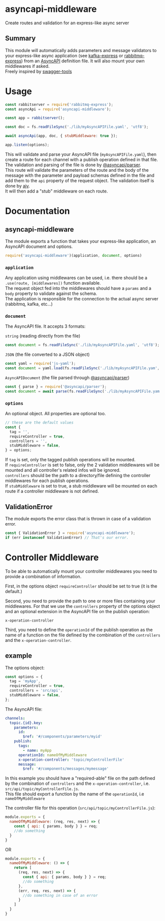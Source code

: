 # asyncapi-middleware
Create routes and validation for an express-like async server

## Summary
This module will automatically adds parameters and message validators to your express-like async application (see [kafka-express](https://www.npmjs.com/package/kafka-express) or [rabbitmq-express](https://www.npmjs.com/package/rabbitmq-express)) from an [AsyncAPI](https://www.asyncapi.com/docs/reference/specification/v2.6.0) definition file. It will also mount your own middlewares if asked.  
Freely inspired by [swagger-tools](https://www.npmjs.com/package/swagger-tools)  
  
# Usage
```javascript
const rabbitserver = require('rabbitmq-express');
const asyncApi = require('asyncapi-middleware');

const app = rabbitserver();

const doc = fs.readFileSync('./lib/myAsyncAPIFile.yaml', 'utf8');

await asyncApi(app, doc, { stubMiddleware: true });

app.listen(options);
```
This will validate and parse your AsyncAPI file (`myAsyncAPIFile.yaml`), then create a route for each channel with a publish operation defined in that file. The validation and parsing of the file is done by [@asyncapi/parser](https://www.npmjs.com/package/@asyncapi/parser).  
This route will validate the parameters of the route and the body of the message with the parameter and payload schemas defined in the file and add them to the `api` property of the request object. The validation itself is done by [ajv](https://www.npmjs.com/package/ajv).  
It will then add a "stub" middleware on each route.  
  
# Documentation
## asyncapi-middleware
The module exports a function that takes your express-like application, an AsyncAPI document and options.  
```javascript
require('asyncapi-middleware')(application, document, options)
```
### `application`
Any application using middlewares can be used, i.e. there should be a `.use(route, [middlewares])` function available.  
The request object fed into the middlewares should have a `params` and a `body` property to validate against the schema.  
The application is responsible for the connection to the actual async server (rabbitmq, kafka, etc...)  
### `document`
The AsyncAPI file. It accepts 3 formats:  
  
`string` (reading directly from the file)  
```javascript
const document = fs.readFileSync('./lib/myAsyncAPIFile.yaml', 'utf8');
```
`JSON` (the file converted to a JSON object) 
```javascript
const yaml = require('js-yaml');
const document = yaml.load(fs.readFileSync('./lib/myAsyncAPIFile.yam', 'utf8'));
```
`AsyncAPIDocument` (the file parsed through [@asyncapi/parser](https://www.npmjs.com/package/@asyncapi/parser)) 
```javascript
const { parse } = require('@asyncapi/parser');
const document = await parse(fs.readFileSync('./lib/myAsyncAPIFile.yam', 'utf8'));
```
### `options`
An optional object. All properties are optional too.  
```javascript
// these are the default values
const {
  tag = '',
  requireController = true,
  controllers = '',
  stubMiddleware = false,
} = options;
```
If `tag` is set, only the tagged publish operations will be mounted.  
If `requireController` is set to false, only the 2 validation middlewares will be mounted and all controller's related infos will be ignored.  
`controllers` should be the path to a directory/file defining the controller middlewares for each publish operations.  
If `stubMiddleware` is set to true, a stub middleware will be mounted on each route if a controller middleware is not defined.  

## ValidationError
The module exports the error class that is thrown in case of a validation error.    
```javascript
const { ValidationError } = require('asyncapi-middleware');
if (err instanceof ValidationError) // That's our error.
```
  
# Controller Middleware
To be able to automatically mount your controller middlewares you need to provide a combination of information.  
  
First, in the options object `requireController` should be set to true (it is the default.)  
  
Second, you need to provide the path to one or more files containing your middlewares. For that we use the `controllers` property of the options object and an optional extension in the AsyncAPI file on the publish operation:  
```
x-operation-controller
```
  
Third, you need to define the `operationId` of the publish operation as the name of a function on the file defined by the combination of the `controllers` and the `x-operation-controller`.  

## example
The options object:
```javascript
const options = {
  tag = 'myApp',
  requireController = true,
  controllers = 'src/api',
  stubMiddleware = false,
};
```
The AsyncAPI file:
```yaml
channels:
  topic.{id}.key:
    parameters:
      id:
        $ref: '#/components/parameters/myid'
    publish:
      tags:
        - name: myApp
      operationId: nameOfMyMiddleware
      x-operation-controller: 'topic/myControllerFile'
      message:
        $ref: '#/components/messages/mymessage'
```
In this example you should have a "required-able" file on the path defined by the combination of `controllers` and the `x-operation-controller`, i.e. `src/api/topic/myControllerFile.js`.  
This file should export a function by the name of the `operationId`, i.e `nameOfMyMiddleware`  
  
The controller file for this operation (`src/api/topic/myControllerFile.js`):
```javascript
module.exports = {
  nameOfMyMiddleware: (req, res, next) => {
    const { api: { params, body } } = req;
    //do something
  }
}
```
OR
```javascript
module.exports = {
  nameOfMyMiddleware: () => {
    return [
      (req, res, next) => {
        const { api: { params, body } } = req;
        //do something
      },
      (err, req, res, next) => {
        //do something in case of an error
      }
    ]
  }
}
```
